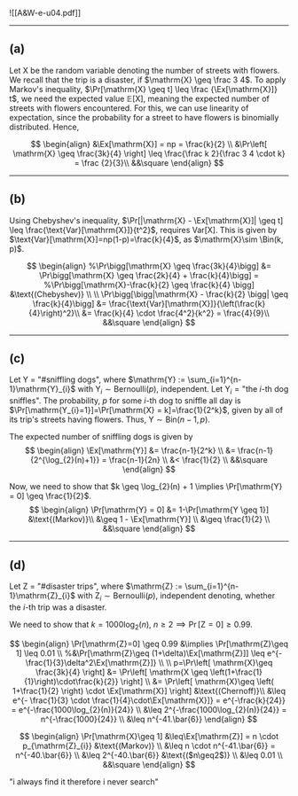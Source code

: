![[A&W-e-u04.pdf]]
<div class="page-break" style="page-break-before: always;"></div>

---
## (a)
Let $\mathrm{X}$ be the random variable denoting the number of streets with flowers. We recall that the trip is a disaster, if $\mathrm{X} \geq \frac 3 4$. To apply Markov's inequality, $\Pr[\mathrm{X} \geq t] \leq \frac {\Ex[\mathrm{X}]} t$, we need the expected value $\mathbb{E}[\mathrm{X}]$, meaning the expected number of streets with flowers encountered.
For this, we can use linearity of expectation, since the probability for a street to have flowers is binomially distributed. Hence,

$$
\begin{align}
&\Ex[\mathrm{X}] = np = \frac{k}{2} \\
&\Pr\left[ \mathrm{X} \geq \frac{3k}{4} \right] \leq \frac{\frac k 2}{\frac 3 4 \cdot k} = \frac {2}{3}\\
&&\square
\end{align}
$$


---
## (b)
Using Chebyshev's inequality, $\Pr[|\mathrm{X} - \Ex[\mathrm{X}]| \geq t] \leq \frac{\text{Var}[\mathrm{X}]}{t^2}$, requires $\text{Var}[\mathrm{X}]$. This is given by $\text{Var}[\mathrm{X}]=np(1-p)=\frac{k}{4}$, as $\mathrm{X}\sim \Bin(k, p)$.

$$
\begin{align}
%\Pr\bigg[\mathrm{X} \geq \frac{3k}{4}\bigg] &= \Pr\bigg[\mathrm{X} \geq \frac{2k}{4} + \frac{k}{4}\bigg] =
%\Pr\bigg[\mathrm{X}-\frac{k}{2} \geq \frac{k}{4} \bigg] &\text{(Chebyshev)} \\ \\
\Pr\bigg[\bigg|\mathrm{X} - \frac{k}{2} \bigg| \geq \frac{k}{4}\bigg]  &= \frac{\text{Var}[\mathrm{X}]}{\left(\frac{k}{4}\right)^2}\\
&= \frac{k}{4} \cdot \frac{4^2}{k^2} = \frac{4}{9}\\
&&\square
\end{align}
$$


---
## (c)
Let $\text{Y = "\# sniffling dogs"}$, where $\mathrm{Y} := \sum_{i=1}^{n-1}\mathrm{Y}_{i}$ with $\mathrm{Y}_{i} \sim \mathrm{Bernoulli}(p)$, independent. Let $\mathrm{Y}_{i}= \text{"the }i\text{-th dog sniffles"}$. The probability, $p$ for some $i$-th dog to sniffle all day is $\Pr[\mathrm{Y_{i}=1}]=\Pr[\mathrm{X} = k]=\frac{1}{2^k}$, given by all of its trip's streets having flowers. Thus, $\mathrm{Y} \sim \text{Bin}(n-1, p)$.

The expected number of sniffling dogs is given by
$$
\begin{align}
\Ex[\mathrm{Y}] &= \frac{n-1}{2^k} \\
&= \frac{n-1}{2^{\log_{2}(n)+1}} = \frac{n-1}{2n} \\
&< \frac{1}{2} \\
&&\square
\end{align}
$$

Now, we need to show that $k \geq \log_{2}(n) + 1  \implies \Pr[\mathrm{Y} = 0] \geq \frac{1}{2}$.
$$ \begin{align}
\Pr[\mathrm{Y} = 0] &= 1-\Pr[\mathrm{Y \geq 1}] &\text{(Markov)}\\
&\geq 1 - \Ex[\mathrm{Y}] \\
&\geq \frac{1}{2} \\
&&\square
\end{align}
$$


<div class="page-break" style="page-break-before: always;"></div>

---
## (d)
Let $\text{Z = "\# disaster trips"}$,  where $\mathrm{Z} := \sum_{i=1}^{n-1}\mathrm{Z}_{i}$ with $\mathrm{Z}_{i} \sim \mathrm{Bernoulli}(p)$, independent denoting, whether the $i$-th trip was a disaster.

We need to show that $k = 1000\log_{2}(n), \ n \geq 2 \implies \Pr[\mathrm{Z}=0] \geq 0.99$.

$$
\begin{align}
\Pr[\mathrm{Z}=0] \geq 0.99 &\implies \Pr[\mathrm{Z}\geq 1] \leq 0.01 \\
%&\Pr[\mathrm{Z}\geq (1+\delta)\Ex[\mathrm{Z}]] \leq e^{-\frac{1}{3}\delta^2\Ex[\mathrm{Z}]} \\
 \\
p=\Pr\left[ \mathrm{X}\geq \frac{3k}{4} \right] &=
\Pr\left[ \mathrm{X \geq \left(1+\frac{1}{1}\right)\cdot\frac{k}{2}} \right]  \\
&= \Pr\left[ \mathrm{X}\geq \left( 1+\frac{1}{2} \right) \cdot \Ex[\mathrm{X}] \right] &\text{(Chernoff)}\\
&\leq e^{- \frac{1}{3} \cdot \frac{1}{4}\cdot\Ex[\mathrm{X}]}
= e^{-\frac{k}{24}} = e^{-\frac{1000\log_{2}(n)}{24}} \\
&\leq 2^{-\frac{1000\log_{2}(n)}{24}} = n^{-\frac{1000}{24}} \\
&\leq n^{-41.\bar{6}}
\end{align}
$$



$$
\begin{align}
\Pr[\mathrm{X}\geq 1] &\leq\Ex[\mathrm{Z}] = n \cdot p_{\mathrm{Z}_{i}} &\text{(Markov)} \\
&\leq n \cdot n^{-41.\bar{6}} = n^{-40.\bar{6}} \\
&\leq 2^{-40.\bar{6}} &\text{($n\geq2$)} \\
&\leq 0.01 \\
&&\square
\end{align}
$$







"i always find it therefore i never search"
